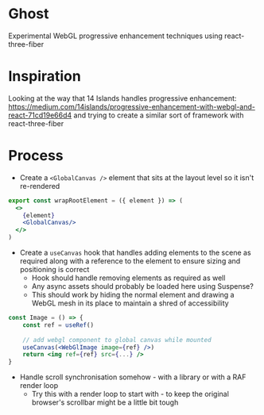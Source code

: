 # Ghost

Experimental WebGL progressive enhancement techniques using react-three-fiber

# Inspiration

Looking at the way that 14 Islands handles progressive enhancement: https://medium.com/14islands/progressive-enhancement-with-webgl-and-react-71cd19e66d4 and trying to create a similar sort of framework with react-three-fiber

# Process

+ Create a `<GlobalCanvas />` element that sits at the layout level so it isn't re-rendered

```jsx
export const wrapRootElement = ({ element }) => (
  <>
    {element}
    <GlobalCanvas/>
  </>
)
```

+ Create a `useCanvas` hook that handles adding elements to the scene as required along with a reference to the element to ensure sizing and positioning is correct
  + Hook should handle removing elements as required as well
  + Any async assets should probably be loaded here using Suspense?
  + This should work by hiding the normal element and drawing a WebGL mesh in its place to maintain a shred of accessibility

```jsx
const Image = () => {
	const ref = useRef()
	
	// add webgl component to global canvas while mounted
	useCanvas(<WebGlImage image={ref} />)
	return <img ref={ref} src={...} />
}
```

+ Handle scroll synchronisation somehow - with a library or with a RAF render loop
  + Try this with a render loop to start with - to keep the original browser's scrollbar might be a little bit tough